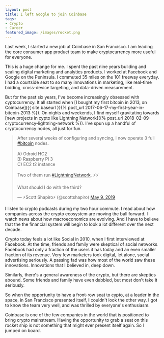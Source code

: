 ```yaml
---
layout: post
title: I left Google to join Coinbase
tags:
- Crypto
- Career
featured_image: /images/rocket.png
---
```


Last week, I started a new job at Coinbase in San Francisco. I am leading the core consumer app product team to make cryptocurrency more useful for everyone. 

This is a huge change for me. I spent the past nine years building and scaling digital marketing and analytics products. I worked at Facebook and Google on the Peninsula. I commuted 35 miles on the 101 freeway everyday. I had a courtside seat to so many innovations in marketing, like real-time bidding, cross-device targeting, and data-driven measurement. 

But for the past six years, I've become increasingly obsessed with cyptocurrency. It all started when [I bought my first bitcoin in 2013, on Coinbase]({{ site.baseurl }}{% post_url 2017-06-17-my-first-year-in-bitcoin-2013 %}). On nights and weekends, I find myself gravitating towards [new projects in cypto like Lightning Network]({% post_url 2018-02-09-cryptocurrency-lightning-network %}). I've spun up a handful of cryptocurrency nodes, all just for fun. 

<blockquote class="twitter-tweet" data-lang="en"><p lang="en" dir="ltr">After several weeks of configuring and syncing, I now operate 3 full <a href="https://twitter.com/hashtag/bitcoin?src=hash&amp;ref_src=twsrc%5Etfw">#bitcoin</a> nodes. <br><br>A) Odroid HC2<br>B) Raspberry Pi 3<br>C) EC2 t2 instance<br><br>Two of them run <a href="https://twitter.com/hashtag/LightningNetwork?src=hash&amp;ref_src=twsrc%5Etfw">#LightningNetwork</a>. ⚡️⚡️<br><br>What should I do with the third?</p>&mdash; ⚡️Scott Shapiro⚡️ (@scottshapiro) <a href="https://twitter.com/scottshapiro/status/1126515565755977728?ref_src=twsrc%5Etfw">May 9, 2019</a></blockquote>
<script async src="https://platform.twitter.com/widgets.js" charset="utf-8"></script>

I listen to crypto podcasts during my two hour commute. I read about how companies across the crypto ecosystem are moving the ball forward. I watch news about how macroeconomics are evolving. And I have to believe that the the financial system will begin to look a lot different over the next decade. 

Crypto today feels a lot like Social in 2010, when I first interviewed at Facebook. At the time, friends and family were skeptical of social networks. Facebook had only a fraction of the users it has today and an even smaller fraction of its revenue. Very few marketers took digital, let alone, social advertising seriously. A passing fad was how most of the world saw these innovations. Innovations that I believed in, deep down. 

Similarly, there's a general awareness of the crypto, but there are skeptics abound. Some friends and family have even dabbled, but most don't take it seriously. 

So when the opportunity to have a front-row seat to cypto, at a leader in the space, in San Francisco presented itself, I couldn't look the other way. I got to know the team very well, and was thrilled by everyone's enthusiasm. 

Coinbase is one of the few companies in the world that is positioned to bring crypto mainstream. Having the opportunity to grab a seat on this rocket ship is not something that might ever present itself again. So I jumped on board. 
